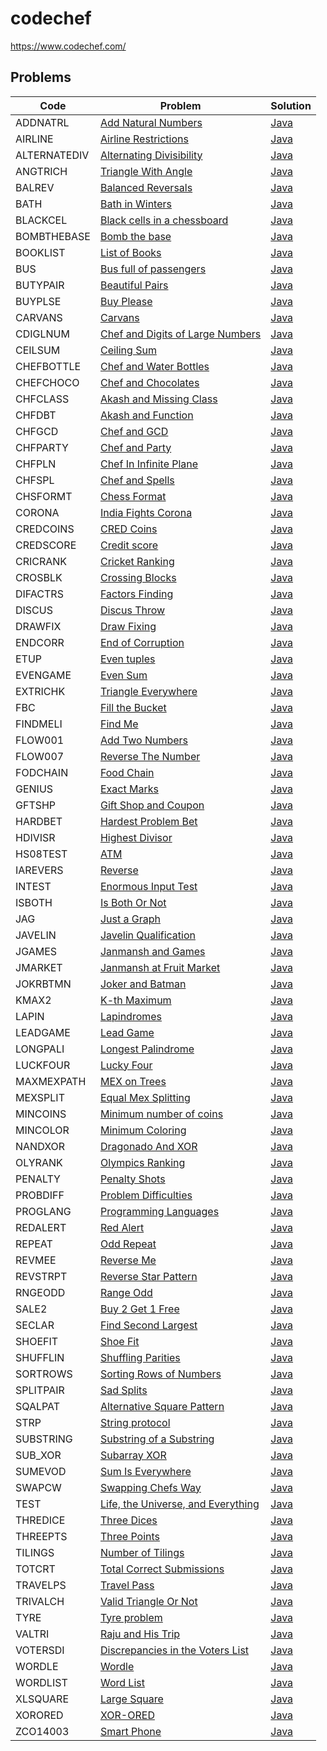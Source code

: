 # codechef
https://www.codechef.com/

## Problems

<!-- @BEGIN:Problems@ -->
| Code | Problem | Solution |
| --- | --- | --- |
| ADDNATRL | [Add Natural Numbers](https://www.codechef.com/CCSTART2/problems/ADDNATRL) | [Java](src/main/java/com/github/pareronia/codechef/addnatrl/AddNaturalNumbers.java) |
| AIRLINE | [Airline Restrictions](https://www.codechef.com/SEPT21C/problems/AIRLINE) | [Java](src/main/java/com/github/pareronia/codechef/airline/AirlineRestrictions.java) |
| ALTERNATEDIV | [Alternating Divisibility](https://www.codechef.com/COOK139C/problems/ALTERNATEDIV) | [Java](src/main/java/com/github/pareronia/codechef/alternatediv/AlternatingDivisibility.java) |
| ANGTRICH | [Triangle With Angle](https://www.codechef.com/CCSTART2/problems/ANGTRICH) | [Java](src/main/java/com/github/pareronia/codechef/angtrich/TriangleWithAngle.java) |
| BALREV | [Balanced Reversals](https://www.codechef.com/START30C/problems/BALREV) | [Java](src/main/java/com/github/pareronia/codechef/balrev/BalancedReversals.java) |
| BATH | [Bath in Winters](https://www.codechef.com/MARCH221C/problems/BATH) | [Java](src/main/java/com/github/pareronia/codechef/bath/BathInWinters.java) |
| BLACKCEL | [Black cells in a chessboard](https://www.codechef.com/problems/BLACKCEL) | [Java](src/main/java/com/github/pareronia/codechef/blackcel/BlackCellsInAChessboard.java) |
| BOMBTHEBASE | [Bomb the base](https://www.codechef.com/START29D/problems/BOMBTHEBASE) | [Java](src/main/java/com/github/pareronia/codechef/bombthebase/BombTheBase.java) |
| BOOKLIST | [List of Books](https://www.codechef.com/IARCSJUD/problems/BOOKLIST) | [Java](src/main/java/com/github/pareronia/codechef/booklist/ListOfBooks.java) |
| BUS | [Bus full of passengers](https://www.codechef.com/problems/BUS) | [Java](src/main/java/com/github/pareronia/codechef/bus/BusFullOfPassengers.java) |
| BUTYPAIR | [Beautiful Pairs](https://www.codechef.com/LTIME98C/problems/BUTYPAIR) | [Java](src/main/java/com/github/pareronia/codechef/butypair/BeautifulPairs.java) |
| BUYPLSE | [Buy Please](https://www.codechef.com/CCSTART2/problems/BUYPLSE) | [Java](src/main/java/com/github/pareronia/codechef/buyplse/BuyPlease.java) |
| CARVANS | [Carvans](https://www.codechef.com/LRNDSA01/problems/CARVANS) | [Java](src/main/java/com/github/pareronia/codechef/carvans/Carvans.java) |
| CDIGLNUM | [Chef and Digits of Large Numbers](https://www.codechef.com/problems/CDIGLNUM) | [Java](src/main/java/com/github/pareronia/codechef/cdiglnum/ChefAndDigitsOfLargeNumbers.java) |
| CEILSUM | [Ceiling Sum](https://www.codechef.com/problems/CEILSUM) | [Java](src/main/java/com/github/pareronia/codechef/ceilsum/Main.java) |
| CHEFBOTTLE | [Chef and Water Bottles](https://www.codechef.com/START30C/problems/CHEFBOTTLE) | [Java](src/main/java/com/github/pareronia/codechef/chefbottle/ChefAndWaterBottles.java) |
| CHEFCHOCO | [Chef and Chocolates](https://www.codechef.com/START30C/problems/CHEFCHOCO) | [Java](src/main/java/com/github/pareronia/codechef/chefchoco/ChefAndChocolates.java) |
| CHFCLASS | [Akash and Missing Class](https://www.codechef.com/MARCH221C/problems/CHFCLASS) | [Java](src/main/java/com/github/pareronia/codechef/chfclass/AkashAndMissingClass.java) |
| CHFDBT | [Akash and Function](https://www.codechef.com/MARCH221C/problems/CHFDBT) | [Java](src/main/java/com/github/pareronia/codechef/chfdbt/AkashAndFunction.java) |
| CHFGCD | [Chef and GCD](https://www.codechef.com/problems/CHFGCD) | [Java](src/main/java/com/github/pareronia/codechef/chfgcd/ChefAndGCD.java) |
| CHFPARTY | [Chef and Party](https://www.codechef.com/problems/CHFPARTY) | [Java](src/main/java/com/github/pareronia/codechef/chfparty/ChefAndParty.java) |
| CHFPLN | [Chef In Infinite Plane](https://www.codechef.com/problems/CHFPLN) | [Java](src/main/java/com/github/pareronia/codechef/chfpln/ChefInInfinitePlain.java) |
| CHFSPL | [Chef and Spells](https://www.codechef.com/LTIME98C/problems/CHFSPL) | [Java](src/main/java/com/github/pareronia/codechef/chfspl/ChefAndSpells.java) |
| CHSFORMT | [Chess Format](https://www.codechef.com/problems/CHSFORMT) | [Java](src/main/java/com/github/pareronia/codechef/chsformt/Main.java) |
| CORONA | [India Fights Corona](https://www.codechef.com/problems/CORONA) | [Java](src/main/java/com/github/pareronia/codechef/corona/IndiaFightsCorona.java) |
| CREDCOINS | [CRED Coins](https://www.codechef.com/LTIME106C/problems/CREDCOINS) | [Java](src/main/java/com/github/pareronia/codechef/credcoins/CREDCoins.java) |
| CREDSCORE | [Credit score](https://www.codechef.com/LTIME106C/problems/CREDSCORE) | [Java](src/main/java/com/github/pareronia/codechef/credscore/CreditScore.java) |
| CRICRANK | [Cricket Ranking](https://www.codechef.com/START6C/problems/CRICRANK) | [Java](src/main/java/com/github/pareronia/codechef/cricrank/Main.java) |
| CROSBLK | [Crossing Blocks](https://www.codechef.com/problems/CROSBLK) | [Java](src/main/java/com/github/pareronia/codechef/crosblk/CrossingBlocks.java) |
| DIFACTRS | [Factors Finding](https://www.codechef.com/CCSTART2/problems/DIFACTRS) | [Java](src/main/java/com/github/pareronia/codechef/difactrs/FactorsFinding.java) |
| DISCUS | [Discus Throw](https://www.codechef.com/MARCH221C/problems/DISCUS) | [Java](src/main/java/com/github/pareronia/codechef/discus/DiscusThrow.java) |
| DRAWFIX | [Draw Fixing](https://www.codechef.com/IARCSJUD/problems/DRAWFIX) | [Java](src/main/java/com/github/pareronia/codechef/drawfix/DrawFixing.java) |
| ENDCORR | [End of Corruption](https://www.codechef.com/IARCSJUD/problems/ENDCORR) | [Java](src/main/java/com/github/pareronia/codechef/endcorr/EndOfCorruption.java) |
| ETUP | [Even tuples](https://www.codechef.com/START6C/problems/ETUP) | [Java](src/main/java/com/github/pareronia/codechef/etup/Main.java) |
| EVENGAME | [Even Sum](https://www.codechef.com/problems/EVENGAME) | [Java](src/main/java/com/github/pareronia/codechef/evengame/EvenSum.java) |
| EXTRICHK | [Triangle Everywhere](https://www.codechef.com/CCSTART2/problems/EXTRICHK) | [Java](src/main/java/com/github/pareronia/codechef/extrichk/TriangleEverywhere.java) |
| FBC | [Fill the Bucket](https://www.codechef.com/START29D/problems/FBC) | [Java](src/main/java/com/github/pareronia/codechef/fbc/FillTheBucket.java) |
| FINDMELI | [Find Me](https://www.codechef.com/CCSTART2/problems/FINDMELI) | [Java](src/main/java/com/github/pareronia/codechef/findmeli/FindMe.java) |
| FLOW001 | [Add Two Numbers](https://www.codechef.com/problems/FLOW001) | [Java](src/main/java/com/github/pareronia/codechef/flow001/AddTwoNumbers.java) |
| FLOW007 | [Reverse The Number](https://www.codechef.com/LRNDSA01/problems/FLOW007) | [Java](src/main/java/com/github/pareronia/codechef/flow007/ReverseTheNumber.java) |
| FODCHAIN | [Food Chain](https://www.codechef.com/problems/FODCHAIN) | [Java](src/main/java/com/github/pareronia/codechef/fodchain/Main.java) |
| GENIUS | [Exact Marks](https://www.codechef.com/MARCH221C/problems/GENIUS) | [Java](src/main/java/com/github/pareronia/codechef/genius/ExactMarks.java) |
| GFTSHP | [Gift Shop and Coupon](https://www.codechef.com/START30C/problems/GFTSHP) | [Java](src/main/java/com/github/pareronia/codechef/gftshp/GiftShopAndCoupon.java) |
| HARDBET | [Hardest Problem Bet](https://www.codechef.com/problems/HARDBET) | [Java](src/main/java/com/github/pareronia/codechef/hardbet/HardestProblemBet.java) |
| HDIVISR | [Highest Divisor](https://www.codechef.com/problems/HDIVISR) | [Java](src/main/java/com/github/pareronia/codechef/hdivisr/HighestDivisor.java) |
| HS08TEST | [ATM](https://www.codechef.com/problems/HS08TEST) | [Java](src/main/java/com/github/pareronia/codechef/hs08test/ATM.java) |
| IAREVERS | [Reverse](https://www.codechef.com/IARCSJUD/problems/IAREVERS) | [Java](src/main/java/com/github/pareronia/codechef/iarevers/Reverse.java) |
| INTEST | [Enormous Input Test](https://www.codechef.com/problems/INTEST) | [Java](src/main/java/com/github/pareronia/codechef/intest/EnormousInputTest.java) |
| ISBOTH | [Is Both Or Not](https://www.codechef.com/CCSTART2/problems/ISBOTH) | [Java](src/main/java/com/github/pareronia/codechef/isboth/IsBothOrNot.java) |
| JAG | [Just a Graph](https://www.codechef.com/problems/JAG) | [Java](src/main/java/com/github/pareronia/codechef/jag/JustAGraph.java) |
| JAVELIN | [Javelin Qualification](https://www.codechef.com/problems/JAVELIN) | [Java](src/main/java/com/github/pareronia/codechef/javelin/JavelinQualification.java) |
| JGAMES | [Janmansh and Games](https://www.codechef.com/COOK139C/problems/JGAMES) | [Java](src/main/java/com/github/pareronia/codechef/jgames/JanmanshAndGames.java) |
| JMARKET | [Janmansh at Fruit Market](https://www.codechef.com/COOK139C/problems/JMARKET) | [Java](src/main/java/com/github/pareronia/codechef/jmarket/JanmanshAtFruitMarket.java) |
| JOKRBTMN | [Joker and Batman](https://www.codechef.com/START6C/problems/JOKRBTMN) | [Java](src/main/java/com/github/pareronia/codechef/jokrbtmn/Main.java) |
| KMAX2 | [K-th Maximum](https://www.codechef.com/problems/KMAX2) | [Java](src/main/java/com/github/pareronia/codechef/kmax2/KThMaximum.java) |
| LAPIN | [Lapindromes](https://www.codechef.com/LRNDSA01/problems/LAPIN) | [Java](src/main/java/com/github/pareronia/codechef/lapin/Lapindromes.java) |
| LEADGAME | [Lead Game](https://www.codechef.com/IARCSJUD/problems/LEADGAME) | [Java](src/main/java/com/github/pareronia/codechef/leadgame/LeadGame.java) |
| LONGPALI | [Longest Palindrome](https://www.codechef.com/IARCSJUD/problems/LONGPALI) | [Java](src/main/java/com/github/pareronia/codechef/longpali/LongestPalindrome.java) |
| LUCKFOUR | [Lucky Four](https://www.codechef.com/problems/LUCKFOUR) | [Java](src/main/java/com/github/pareronia/codechef/luckfour/LuckyFour.java) |
| MAXMEXPATH | [MEX on Trees](https://www.codechef.com/MARCH221C/problems/MAXMEXPATH) | [Java](src/main/java/com/github/pareronia/codechef/maxmexpath/MEXOnTrees.java) |
| MEXSPLIT | [Equal Mex Splitting](https://www.codechef.com/problems/MEXSPLIT) | [Java](src/main/java/com/github/pareronia/codechef/mexsplit/EqualMexSplitting.java) |
| MINCOINS | [Minimum number of coins](https://www.codechef.com/LTIME106C/problems/MINCOINS) | [Java](src/main/java/com/github/pareronia/codechef/mincoins/MinimumNumberOfCoins.java) |
| MINCOLOR | [Minimum Coloring](https://www.codechef.com/START30C/problems/MINCOLOR) | [Java](src/main/java/com/github/pareronia/codechef/mincolor/MinimumColoring.java) |
| NANDXOR | [Dragonado And XOR](https://www.codechef.com/COOK139C/problems/NANDXOR) | [Java](src/main/java/com/github/pareronia/codechef/nandxor/DragonadoAndXOR.java) |
| OLYRANK | [Olympics Ranking](https://www.codechef.com/problems/OLYRANK) | [Java](src/main/java/com/github/pareronia/codechef/olyrank/OlympicsRanking.java) |
| PENALTY | [Penalty Shots](https://www.codechef.com/problems/PENALTY) | [Java](src/main/java/com/github/pareronia/codechef/penalty/PenaltyShots.java) |
| PROBDIFF | [Problem Difficulties](https://www.codechef.com/problems/PROBDIFF) | [Java](src/main/java/com/github/pareronia/codechef/probdiff/ProblemDifficulties.java) |
| PROGLANG | [Programming Languages](https://www.codechef.com/problems/PROGLANG) | [Java](src/main/java/com/github/pareronia/codechef/proglang/ProgrammingLanguages.java) |
| REDALERT | [Red Alert](https://www.codechef.com/LTIME98C/problems/REDALERT) | [Java](src/main/java/com/github/pareronia/codechef/redalert/RedAlert.java) |
| REPEAT | [Odd Repeat](https://www.codechef.com/problems/REPEAT) | [Java](src/main/java/com/github/pareronia/codechef/repeat/OddRepeat.java) |
| REVMEE | [Reverse Me](https://www.codechef.com/CCSTART2/problems/REVMEE) | [Java](src/main/java/com/github/pareronia/codechef/revmee/ReverseMe.java) |
| REVSTRPT | [Reverse Star Pattern](https://www.codechef.com/CCSTART2/problems/REVSTRPT) | [Java](src/main/java/com/github/pareronia/codechef/revstrpt/ReverseStarPattern.java) |
| RNGEODD | [Range Odd](https://www.codechef.com/CCSTART2/problems/RNGEODD) | [Java](src/main/java/com/github/pareronia/codechef/rngeodd/RangeOdd.java) |
| SALE2 | [Buy 2 Get 1 Free](https://www.codechef.com/LTIME106C/problems/SALE2) | [Java](src/main/java/com/github/pareronia/codechef/sale2/Buy2Get1Free.java) |
| SECLAR | [Find Second Largest](https://www.codechef.com/CCSTART2/problems/SECLAR) | [Java](src/main/java/com/github/pareronia/codechef/seclar/FindSecondLargest.java) |
| SHOEFIT | [Shoe Fit](https://www.codechef.com/problems/SHOEFIT) | [Java](src/main/java/com/github/pareronia/codechef/shoefit/ShoeFit.java) |
| SHUFFLIN | [Shuffling Parities](https://www.codechef.com/SEPT21C/problems/SHUFFLIN) | [Java](src/main/java/com/github/pareronia/codechef/shufflin/ShufflingParities.java) |
| SORTROWS | [Sorting Rows of Numbers](https://www.codechef.com/IARCSJUD/problems/SORTROWS) | [Java](src/main/java/com/github/pareronia/codechef/sortrows/SortingRowsOfNumbers.java) |
| SPLITPAIR | [Sad Splits](https://www.codechef.com/LTIME106C/problems/SPLITPAIR) | [Java](src/main/java/com/github/pareronia/codechef/splitpair/SadSplits.java) |
| SQALPAT | [Alternative Square Pattern](https://www.codechef.com/CCSTART2/problems/SQALPAT) | [Java](src/main/java/com/github/pareronia/codechef/sqalpat/AlternativeSquarePattern.java) |
| STRP | [String protocol](https://www.codechef.com/START29D/problems/STRP) | [Java](src/main/java/com/github/pareronia/codechef/strp/StringProtocol.java) |
| SUBSTRING | [Substring of a Substring](https://www.codechef.com/MARCH221C/problems/SUBSTRING) | [Java](src/main/java/com/github/pareronia/codechef/substring/SubstringOfASubstring.java) |
| SUB_XOR | [Subarray XOR](https://www.codechef.com/MARCH221C/problems/SUB_XOR) | [Java](src/main/java/com/github/pareronia/codechef/sub_xor/SubarrayXOR.java) |
| SUMEVOD | [Sum Is Everywhere](https://www.codechef.com/CCSTART2/problems/SUMEVOD) | [Java](src/main/java/com/github/pareronia/codechef/sumevod/SumIsEverywhere.java) |
| SWAPCW | [Swapping Chefs Way](https://www.codechef.com/START30C/problems/SWAPCW) | [Java](src/main/java/com/github/pareronia/codechef/swapcw/SwappingChefsWay.java) |
| TEST | [Life, the Universe, and Everything](https://www.codechef.com/LRNDSA01/problems/TEST) | [Java](src/main/java/com/github/pareronia/codechef/test/LifeTheUniverseAndEverything.java) |
| THREDICE | [Three Dices](https://www.codechef.com/START6C/problems/THREDICE) | [Java](src/main/java/com/github/pareronia/codechef/thredice/Main.java) |
| THREEPTS | [Three Points](https://www.codechef.com/problems/THREEPTS) | [Java](src/main/java/com/github/pareronia/codechef/threepts/ThreePoints.java) |
| TILINGS | [Number of Tilings](https://www.codechef.com/IARCSJUD/problems/TILINGS) | [Java](src/main/java/com/github/pareronia/codechef/tilings/NumberOfTilings.java) |
| TOTCRT | [Total Correct Submissions](https://www.codechef.com/problems/TOTCRT) | [Java](src/main/java/com/github/pareronia/codechef/totcrt/Main.java) |
| TRAVELPS | [Travel Pass](https://www.codechef.com/SEPT21C/problems/TRAVELPS) | [Java](src/main/java/com/github/pareronia/codechef/travelps/TravelPass.java) |
| TRIVALCH | [Valid Triangle Or Not](https://www.codechef.com/CCSTART2/problems/TRIVALCH) | [Java](src/main/java/com/github/pareronia/codechef/trivalch/ValidTriangleOrNot.java) |
| TYRE | [Tyre problem](https://www.codechef.com/START29D/problems/TYRE) | [Java](src/main/java/com/github/pareronia/codechef/tyre/TyreProblem.java) |
| VALTRI | [Raju and His Trip](https://www.codechef.com/CCSTART2/problems/VALTRI) | [Java](src/main/java/com/github/pareronia/codechef/valtri/RajuAndHisTrip.java) |
| VOTERSDI | [Discrepancies in the Voters List](https://www.codechef.com/IARCSJUD/problems/VOTERSDI) | [Java](src/main/java/com/github/pareronia/codechef/votersdi/DiscrepanciesInTheVotersList.java) |
| WORDLE | [Wordle](https://www.codechef.com/MARCH221C/problems/WORDLE) | [Java](src/main/java/com/github/pareronia/codechef/wordle/Wordle.java) |
| WORDLIST | [Word List](https://www.codechef.com/IARCSJUD/problems/WORDLIST) | [Java](src/main/java/com/github/pareronia/codechef/wordlist/WordList.java) |
| XLSQUARE | [Large Square](https://www.codechef.com/problems/XLSQUARE) | [Java](src/main/java/com/github/pareronia/codechef/xlsquare/LargeSquare.java) |
| XORORED | [XOR-ORED](https://www.codechef.com/problems/XORORED) | [Java](src/main/java/com/github/pareronia/codechef/xorored/XorOred.java) |
| ZCO14003 | [Smart Phone](https://www.codechef.com/LRNDSA01/problems/ZCO14003) | [Java](src/main/java/com/github/pareronia/codechef/zco14003/SmartPhone.java) |
<!-- @END:Problems@ -->
